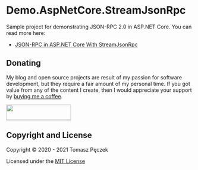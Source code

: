 # Demo.AspNetCore.StreamJsonRpc

Sample project for demonstrating JSON-RPC 2.0 in ASP.NET Core. You can read more here:

- [JSON-RPC in ASP.NET Core With StreamJsonRpc](https://www.tpeczek.com/2020/06/json-rpc-in-aspnet-core-with.html)

## Donating

My blog and open source projects are result of my passion for software development, but they require a fair amount of my personal time. If you got value from any of the content I create, then I would appreciate your support by [buying me a coffee](https://www.buymeacoffee.com/tpeczek).

<a href="https://www.buymeacoffee.com/tpeczek"><img src="https://www.buymeacoffee.com/assets/img/custom_images/black_img.png" style="height: 41px !important;width: 174px !important;box-shadow: 0px 3px 2px 0px rgba(190, 190, 190, 0.5) !important;-webkit-box-shadow: 0px 3px 2px 0px rgba(190, 190, 190, 0.5) !important;"  target="_blank"></a>

## Copyright and License

Copyright © 2020 - 2021 Tomasz Pęczek

Licensed under the [MIT License](https://github.com/tpeczek/Demo.AspNetCore.StreamJsonRpc/blob/main/LICENSE.md)